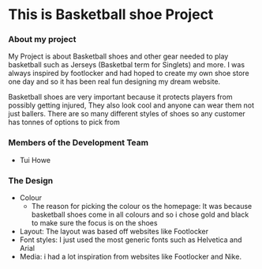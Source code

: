 # This is Basketball shoe Project

### About my project
My Project is about Basketball shoes and other gear needed to play basketball such as Jerseys (Basketbal term for Singlets) and more. I was always inspired by footlocker and had hoped to create my own shoe store one day and so it has been real fun designing my dream website. 

Basketball shoes are very important because it protects players from possibly getting injured, They also look cool and anyone can wear them not just ballers. There are so many different styles of shoes so any customer has tonnes of options to pick from


### Members of the Development Team
- Tui Howe


### The Design
* Colour
  * The reason for picking the colour os the homepage: It was because basketball shoes come in all colours and so i chose gold and black to make sure the focus is on the shoes
* Layout: The layout was based off websites like Footlocker
* Font styles: I just used the most generic fonts such as Helvetica and Arial
* Media: i had a lot inspiration from websites like Footlocker and Nike.
